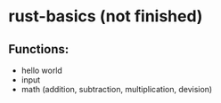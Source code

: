# rust-basics (not finished)

 ## Functions:
 - hello world
 - input
 - math (addition, subtraction, multiplication, devision)

